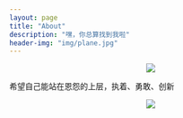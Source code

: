 ```yaml
---
layout: page
title: "About"
description: "嘿，你总算找到我啦"
header-img: "img/plane.jpg"
---
```


<center>
    <p><img src="http://i1.hdslb.com/bfs/archive/f7dbc22ca6eff412ed8e16c1c746696ab7cfbd74.jpg" align="center"></p>
</center>

希望自己能站在恩怨的上层，执着、勇敢、创新

<center>
    <p><img src="http://dreamofbook.qiniudn.com/hacker.png" align="center"></p>
</center>
